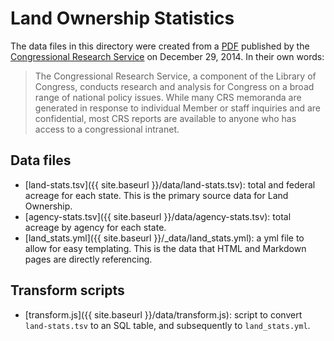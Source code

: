 # Land Ownership Statistics
The data files in this directory were created from a
[PDF](https://fas.org/sgp/crs/misc/R42346.pdf) published by the
[Congressional Research Service](https://www.fas.org/sgp/crs/) on December
29, 2014. In their own words:

> The Congressional Research Service, a component of the Library of
> Congress, conducts research and analysis for Congress on a broad range of
> national policy issues. While many CRS memoranda are generated in response
> to individual Member or staff inquiries and are confidential, most CRS
> reports are available to anyone who has access to a congressional
> intranet.

## Data files
- [land-stats.tsv]({{ site.baseurl }}/data/land-stats.tsv): total and federal acreage for each state.
This is the primary source data for Land Ownership.
- [agency-stats.tsv]({{ site.baseurl }}/data/agency-stats.tsv): total acreage by agency for each state.
- [land_stats.yml]({{ site.baseurl }}/_data/land_stats.yml): a yml file to allow for easy templating.
This is the data that HTML and Markdown pages are directly referencing.

## Transform scripts
- [transform.js]({{ site.baseurl }}/data/transform.js): script to convert `land-stats.tsv` to an SQL table,
and subsequently to `land_stats.yml`.
